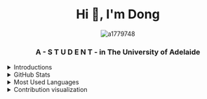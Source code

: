
<h1 align="center">Hi 👋, I'm Dong</h1>
<p align="center"> <img src="https://komarev.com/ghpvc/?username=a1779748&label=Profile%20views&color=0e75b6&style=flat" alt="a1779748" /> 
<h3 align="center">A - S T U D E N T - in The University of Adelaide</h3>

  
<details>
  <summary>Introductions</summary>
  
  

  - 🔭 Struggliing on **HOW TO BALANCE STUDY AND LIFE**
  <!-- - 🔭 I’m currently working on [Algorithm_DataStructure](https://github.com/a1779748/Algorithm_DataStructure) -->

  - 🌱 I’m currently practicing **Algorithm and DataStructure** on LeetCode

  - 👨‍💻 All of my projects are available at [https://github.com/a1779748](https://github.com/a1779748)

  - 📝 I'm planning to write articles on my [new personal website](https://dongwang.netlify.app/)

  <!-- - 💬 Ask me about **basic stuff of c++ with ncurses** -->

  - 📫 How to reach me **dongwang1998@gmail.com**

  - 😄 Pronouns: W / Dong / Duncan
</details>
  
<details>
  <summary>GitHub Stats</summary>
  
  <p align="center">
    <img height="50%" width="50%" align="center"  src="https://github-readme-stats.vercel.app/api?username=a1779748&theme=vue-dark&show_icons=true&locale=en" alt="a1779748" />
  </p>
</details>
  
<details>
  <summary>Most Used Languages</summary>
  
  <p align="center">
<!--     <img height="50%" width="50%" align="center" src="https://github-readme-stats.vercel.app/api/top-langs?username=a1779748&layout=compact&show_icons=true&locale=en&hide=''&langs_count=100" alt="a1779748" /> -->
    <img height="15%" width="35%" align="center" src="https://api.githubtrends.io/user/svg/a1779748/langs?time_range=one_year&include_private=true&loc_metric=added" alt="a1779748" />
    
<!--     [![GitHub Trends SVG](https://api.githubtrends.io/user/svg/a1779748/langs?time_range=one_year&include_private=true&loc_metric=added)](https://githubtrends.io)
  </p> -->
</details>


<details>
  <summary>Contribution visualization</summary>
  
  <p align="center">
    <img src="https://activity-graph.herokuapp.com/graph?username=a1779748&theme=dracula&bg_color=20232a&hide_border=true" width="100%"/>
  </p>
</details>



